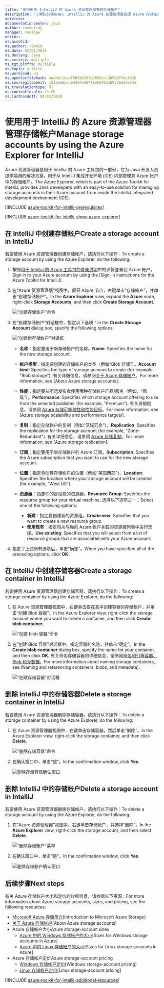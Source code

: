 ```yaml
---
title: "使用用于 IntelliJ 的 Azure 资源管理器管理存储帐户"
description: "了解如何使用用于 IntelliJ 的 Azure 资源管理器管理 Azure 存储帐户。"
services: 
documentationcenter: java
author: rmcmurray
manager: routlaw
editor: 
ms.assetid: 
ms.author: robmcm
ms.date: 02/01/2018
ms.devlang: Java
ms.service: multiple
ms.tgt_pltfrm: multiple
ms.topic: article
ms.workload: na
ms.openlocfilehash: 4edb8c1ceef508dd251db693ccc3b98d77ec452b
ms.sourcegitcommit: 151aaa6ccc64d94ed67f03e846bab953bde15b4a
ms.translationtype: HT
ms.contentlocale: zh-CN
ms.lasthandoff: 02/03/2018
---
```

# <a name="manage-storage-accounts-by-using-the-azure-explorer-for-intellij"></a><span data-ttu-id="6b470-103">使用用于 IntelliJ 的 Azure 资源管理器管理存储帐户</span><span class="sxs-lookup"><span data-stu-id="6b470-103">Manage storage accounts by using the Azure Explorer for IntelliJ</span></span>

<span data-ttu-id="6b470-104">Azure 资源管理器是用于 IntelliJ 的 Azure 工具包的一部分，它为 Java 开发人员提供易用的解决方案，用于从 IntelliJ 集成开发环境 (IDE) 内部管理其 Azure 帐户中的存储帐户。</span><span class="sxs-lookup"><span data-stu-id="6b470-104">The Azure Explorer, which is part of the Azure Toolkit for IntelliJ, provides Java developers with an easy-to-use solution for managing storage accounts in their Azure account from inside the IntelliJ integrated development environment (IDE).</span></span>

[!INCLUDE [azure-toolkit-for-intellij-prerequisites](../includes/azure-toolkit-for-intellij-prerequisites.md)]

[!INCLUDE [azure-toolkit-for-intellij-show-azure-explorer](../includes/azure-toolkit-for-intellij-show-azure-explorer.md)]

## <a name="create-a-storage-account-in-intellij"></a><span data-ttu-id="6b470-105">在 IntelliJ 中创建存储帐户</span><span class="sxs-lookup"><span data-stu-id="6b470-105">Create a storage account in IntelliJ</span></span>

<span data-ttu-id="6b470-106">若要使用 Azure 资源管理器创建存储帐户，请执行以下操作：</span><span class="sxs-lookup"><span data-stu-id="6b470-106">To create a storage account by using the Azure Explorer, do the following:</span></span>

1. <span data-ttu-id="6b470-107">按照[用于 IntelliJ 的 Azure 工具包的登录说明]中的步骤登录到 Azure 帐户。</span><span class="sxs-lookup"><span data-stu-id="6b470-107">Sign in to your Azure account by using the [Sign-in instructions for the Azure Toolkit for IntelliJ].</span></span> 

2. <span data-ttu-id="6b470-108">在“Azure 资源管理器”视图中，展开 Azure 节点，右键单击“存储帐户”，并单击“创建存储帐户”。</span><span class="sxs-lookup"><span data-stu-id="6b470-108">In the **Azure Explorer** view, expand the **Azure** node, right-click **Storage Accounts**, and then click **Create Storage Account**.</span></span>

   ![“创建存储帐户”命令][CS01]

3. <span data-ttu-id="6b470-110">在“创建存储帐户”对话框中，指定以下选项：</span><span class="sxs-lookup"><span data-stu-id="6b470-110">In the **Create Storage Account** dialog box, specify the following options:</span></span>

   ![“创建新存储帐户”对话框][CS02]

   * <span data-ttu-id="6b470-112">**名称**：指定要用于新存储帐户的名称。</span><span class="sxs-lookup"><span data-stu-id="6b470-112">**Name**: Specifies the name for the new storage account.</span></span>

   * <span data-ttu-id="6b470-113">**帐户类型**：指定要创建的存储帐户的类型（例如“Blob 存储”）。</span><span class="sxs-lookup"><span data-stu-id="6b470-113">**Account kind**: Specifies the type of storage account to create (for example, "Blob storage").</span></span> <span data-ttu-id="6b470-114">有关详细信息，请参阅[关于 Azure 存储帐户]。</span><span class="sxs-lookup"><span data-stu-id="6b470-114">For more information, see [About Azure storage accounts].</span></span> 

   * <span data-ttu-id="6b470-115">**性能**：指定要从所选发布者使用哪种存储帐户产品/服务（例如，“高级”）。</span><span class="sxs-lookup"><span data-stu-id="6b470-115">**Performance**: Specifies which storage account offering to use from the selected publisher (for example, "Premium").</span></span> <span data-ttu-id="6b470-116">有关详细信息，请参阅 [Azure 存储可伸缩性和性能目标]。</span><span class="sxs-lookup"><span data-stu-id="6b470-116">For more information, see [Azure storage scalability and performance targets].</span></span> 

   * <span data-ttu-id="6b470-117">**复制**：指定存储帐户的复制（例如“区域冗余”）。</span><span class="sxs-lookup"><span data-stu-id="6b470-117">**Replication**: Specifies the replication for the storage account (for example, "Zone-Redundant").</span></span> <span data-ttu-id="6b470-118">有关详细信息，请参阅 [Azure 存储复制]。</span><span class="sxs-lookup"><span data-stu-id="6b470-118">For more information, see [Azure storage replication].</span></span> 

   * <span data-ttu-id="6b470-119">**订阅**：指定要用于新存储帐户的 Azure 订阅。</span><span class="sxs-lookup"><span data-stu-id="6b470-119">**Subscription**: Specifies the Azure subscription that you want to use for the new storage account.</span></span>

   * <span data-ttu-id="6b470-120">**位置**：指定将创建存储帐户的位置（例如“美国西部”）。</span><span class="sxs-lookup"><span data-stu-id="6b470-120">**Location**: Specifies the location where your storage account will be created (for example, "West US").</span></span>

   * <span data-ttu-id="6b470-121">**资源组**：指定你的虚拟机的资源组。</span><span class="sxs-lookup"><span data-stu-id="6b470-121">**Resource Group**: Specifies the resource group for your virtual machine.</span></span> <span data-ttu-id="6b470-122">选择以下选项之一：</span><span class="sxs-lookup"><span data-stu-id="6b470-122">Select one of the following options:</span></span>
      * <span data-ttu-id="6b470-123">**新建**：指定要创建新的资源组。</span><span class="sxs-lookup"><span data-stu-id="6b470-123">**Create new**: Specifies that you want to create a new resource group.</span></span>
      * <span data-ttu-id="6b470-124">**使用现有**：指定将从与你的 Azure 帐户关联的资源组列表中进行选择。</span><span class="sxs-lookup"><span data-stu-id="6b470-124">**Use existing**: Specifies that you will select from a list of resource groups that are associated with your Azure account.</span></span>

4. <span data-ttu-id="6b470-125">指定了上述所有选项后，单击“确定”。</span><span class="sxs-lookup"><span data-stu-id="6b470-125">When you have specified all of the preceding options, click **OK**.</span></span>

## <a name="create-a-storage-container-in-intellij"></a><span data-ttu-id="6b470-126">在 IntelliJ 中创建存储容器</span><span class="sxs-lookup"><span data-stu-id="6b470-126">Create a storage container in IntelliJ</span></span>

<span data-ttu-id="6b470-127">若要使用 Azure 资源管理器创建存储容器，请执行以下操作：</span><span class="sxs-lookup"><span data-stu-id="6b470-127">To create a storage container by using the Azure Explorer, do the following:</span></span>

1. <span data-ttu-id="6b470-128">在 Azure 资源管理器视图中，右键单击要在其中创建容器的存储帐户，并单击“创建 Blob 容器”。</span><span class="sxs-lookup"><span data-stu-id="6b470-128">In the Azure Explorer view, right-click the storage account where you want to create a container, and then click **Create blob container**.</span></span>

   ![“创建 blob 容器”命令][CC01]

2. <span data-ttu-id="6b470-130">在“创建 Blob 容器”对话框中，指定容器的名称，并单击“确定”。</span><span class="sxs-lookup"><span data-stu-id="6b470-130">In the **Create blob container** dialog box, specify the name for your container, and then click **OK**.</span></span> <span data-ttu-id="6b470-131">有关命名存储容器的详细信息，请参阅[命名和引用容器、Blob 和元数据]。</span><span class="sxs-lookup"><span data-stu-id="6b470-131">For more information about naming storage containers, see [Naming and referencing containers, blobs, and metadata].</span></span>

   ![“创建存储容器”对话框][CC02]

## <a name="delete-a-storage-container-in-intellij"></a><span data-ttu-id="6b470-133">删除 IntelliJ 中的存储容器</span><span class="sxs-lookup"><span data-stu-id="6b470-133">Delete a storage container in IntelliJ</span></span>

<span data-ttu-id="6b470-134">若要使用 Azure 资源管理器删除存储容器，请执行以下操作：</span><span class="sxs-lookup"><span data-stu-id="6b470-134">To delete a storage container by using the Azure Explorer, do the following:</span></span>

1. <span data-ttu-id="6b470-135">在 Azure 资源管理器视图中，右键单击存储容器，然后单击“删除”。</span><span class="sxs-lookup"><span data-stu-id="6b470-135">In the Azure Explorer view, right-click the storage container, and then click **Delete**.</span></span>

   ![“删除存储容器”命令][DC01]

2. <span data-ttu-id="6b470-137">在确认窗口中，单击“是”。</span><span class="sxs-lookup"><span data-stu-id="6b470-137">In the confirmation window, click **Yes**.</span></span>

   ![删除存储容器确认窗口][DC02]

## <a name="delete-a-storage-account-in-intellij"></a><span data-ttu-id="6b470-139">删除 IntelliJ 中的存储帐户</span><span class="sxs-lookup"><span data-stu-id="6b470-139">Delete a storage account in IntelliJ</span></span>

<span data-ttu-id="6b470-140">若要使用 Azure 资源管理器删除存储帐户，请执行以下操作：</span><span class="sxs-lookup"><span data-stu-id="6b470-140">To delete a storage account by using the Azure Explorer, do the following:</span></span>

1. <span data-ttu-id="6b470-141">在“Azure 资源管理器”视图中，右键单击存储帐户，并选择“删除”。</span><span class="sxs-lookup"><span data-stu-id="6b470-141">In the **Azure Explorer** view, right-click the storage account, and then select **Delete**.</span></span>

   ![“删除存储帐户”菜单][DS01]

2. <span data-ttu-id="6b470-143">在确认窗口中，单击“是”。</span><span class="sxs-lookup"><span data-stu-id="6b470-143">In the confirmation window, click **Yes**.</span></span>

   ![删除存储帐户确认窗口][DS02]

## <a name="next-steps"></a><span data-ttu-id="6b470-145">后续步骤</span><span class="sxs-lookup"><span data-stu-id="6b470-145">Next steps</span></span>

<span data-ttu-id="6b470-146">有关 Azure 存储帐户大小和定价的详细信息，请参阅以下资源：</span><span class="sxs-lookup"><span data-stu-id="6b470-146">For more information about Azure storage accounts, sizes, and pricing, see the following resources:</span></span>

* <span data-ttu-id="6b470-147">[Microsoft Azure 存储简介]</span><span class="sxs-lookup"><span data-stu-id="6b470-147">[Introduction to Microsoft Azure Storage]</span></span>
* <span data-ttu-id="6b470-148">[关于 Azure 存储帐户]</span><span class="sxs-lookup"><span data-stu-id="6b470-148">[About Azure storage accounts]</span></span>
* <span data-ttu-id="6b470-149">Azure 存储帐户大小</span><span class="sxs-lookup"><span data-stu-id="6b470-149">Azure storage-account sizes</span></span>
  * <span data-ttu-id="6b470-150">[Azure 中的 Windows 存储帐户的大小]</span><span class="sxs-lookup"><span data-stu-id="6b470-150">[Sizes for Windows storage accounts in Azure]</span></span>
  * <span data-ttu-id="6b470-151">[Azure 中的 Linux 存储帐户的大小]</span><span class="sxs-lookup"><span data-stu-id="6b470-151">[Sizes for Linux storage accounts in Azure]</span></span>
* <span data-ttu-id="6b470-152">Azure 存储帐户定价</span><span class="sxs-lookup"><span data-stu-id="6b470-152">Azure storage-account pricing</span></span>
  * <span data-ttu-id="6b470-153">[Windows 存储帐户定价]</span><span class="sxs-lookup"><span data-stu-id="6b470-153">[Windows storage-account pricing]</span></span>
  * <span data-ttu-id="6b470-154">[Linux 存储帐户定价]</span><span class="sxs-lookup"><span data-stu-id="6b470-154">[Linux storage-account pricing]</span></span>

[!INCLUDE [azure-toolkit-for-intellij-additional-resources](../includes/azure-toolkit-for-intellij-additional-resources.md)]

<!-- URL List -->

[用于 IntelliJ 的 Azure 工具包的登录说明]: ./azure-toolkit-for-intellij-sign-in-instructions.md
[Microsoft Azure 存储简介]: /azure/storage/storage-introduction
[关于 Azure 存储帐户]: /azure/storage/storage-create-storage-account
[Azure 存储复制]: /azure/storage/storage-redundancy
[Azure 存储可伸缩性和性能目标]: /azure/storage/storage-scalability-targets
[命名和引用容器、Blob 和元数据]: http://go.microsoft.com/fwlink/?LinkId=255555

[Azure 中的 Windows 存储帐户的大小]: /azure/virtual-machines/virtual-machines-windows-sizes
[Azure 中的 Linux 存储帐户的大小]: /azure/virtual-machines/virtual-machines-linux-sizes
[Windows 存储帐户定价]: /pricing/details/virtual-machines/windows/
[Linux 存储帐户定价]: /pricing/details/virtual-machines/linux/

<!-- IMG List -->

[CS01]: media/azure-toolkit-for-intellij-managing-storage-accounts-using-azure-explorer/CS01.png
[CS02]: media/azure-toolkit-for-intellij-managing-storage-accounts-using-azure-explorer/CS02.png
[CC01]: media/azure-toolkit-for-intellij-managing-storage-accounts-using-azure-explorer/CC01.png
[CC02]: media/azure-toolkit-for-intellij-managing-storage-accounts-using-azure-explorer/CC02.png

[DS01]: media/azure-toolkit-for-intellij-managing-storage-accounts-using-azure-explorer/DS01.png
[DS02]: media/azure-toolkit-for-intellij-managing-storage-accounts-using-azure-explorer/DS02.png
[DC01]: media/azure-toolkit-for-intellij-managing-storage-accounts-using-azure-explorer/DC01.png
[DC02]: media/azure-toolkit-for-intellij-managing-storage-accounts-using-azure-explorer/DC02.png
